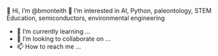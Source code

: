 👋 Hi, I’m @bmonteith
 👀 I’m interested in AI, Python, paleontology, STEM Education, semiconductors, environmental engineering
 - 🌱 I’m currently learning ...
- 💞️ I’m looking to collaborate on ...
- 📫 How to reach me ...

<!---
bmonteith/bmonteith is a ✨ special ✨ repository because its `README.md` (this file) appears on your GitHub profile.
You can click the Preview link to take a look at your changes.
--->
